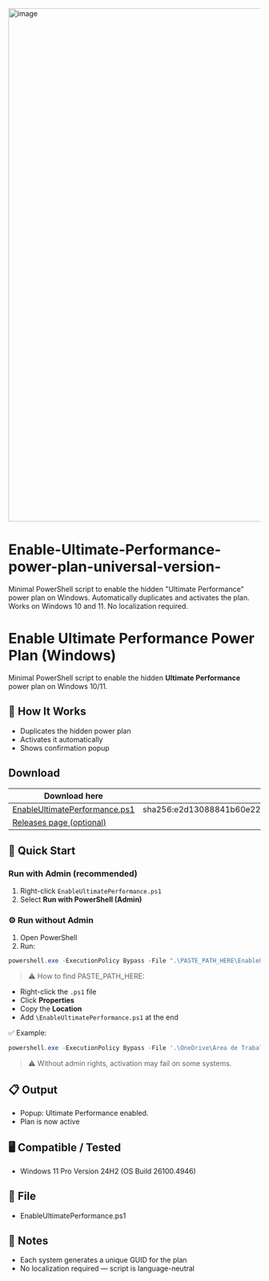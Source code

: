 <img width="1536" height="1024" alt="image" src="https://github.com/user-attachments/assets/4136a850-3dbd-4ee0-8128-6ed17765d977" />

# Enable-Ultimate-Performance-power-plan-universal-version-
Minimal PowerShell script to enable the hidden "Ultimate Performance" power plan on Windows. Automatically duplicates and activates the plan. Works on Windows 10 and 11. No localization required.

# Enable Ultimate Performance Power Plan (Windows)

Minimal PowerShell script to enable the hidden **Ultimate Performance** power plan on Windows 10/11.

## 🔧 How It Works

- Duplicates the hidden power plan
- Activates it automatically
- Shows confirmation popup

## Download

Download here | hashfile
--|--
[EnableUltimatePerformance.ps1](https://github.com/fel-dev/Enable-Ultimate-Performance-power-plan-universal-version-/releases/download/0.1/EnableUltimatePerformance.ps1) | sha256:e2d13088841b60e22377198264f4999c72bbd83e63f9078657fec814e6a15368
[Releases page (optional)](https://github.com/fel-dev/Enable-Ultimate-Performance-power-plan-universal-version-/releases) | 

## 🚀 Quick Start

### Run with Admin (recommended)

1. Right-click `EnableUltimatePerformance.ps1`
2. Select **Run with PowerShell (Admin)**

### ⚙️ Run without Admin

1. Open PowerShell
2. Run:
```powershell
powershell.exe -ExecutionPolicy Bypass -File ".\PASTE_PATH_HERE\EnableUltimatePerformance.ps1"
```
> ⚠️ How to find PASTE_PATH_HERE:
- Right-click the `.ps1` file
- Click **Properties**
- Copy the **Location**
- Add `\EnableUltimatePerformance.ps1` at the end

✅ Example:
```powershell
powershell.exe -ExecutionPolicy Bypass -File '.\OneDrive\Área de Trabalho\EnableUltimatePerformance.ps1'
```
> ⚠️ Without admin rights, activation may fail on some systems.

## 📋 Output
- Popup: Ultimate Performance enabled.
- Plan is now active
  
## 🖥️ Compatible / Tested
- Windows 11 Pro Version 24H2 (OS Build 26100.4946)
  
## 📁 File
- EnableUltimatePerformance.ps1
  
## 🧠 Notes
- Each system generates a unique GUID for the plan
- No localization required — script is language-neutral

